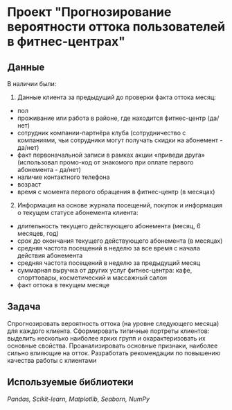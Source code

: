 # Проект "Прогнозирование вероятности оттока пользователей в фитнес-центрах"

## Данные

В наличии были:
1) Данные клиента за предыдущий до проверки факта оттока месяц:

- пол
- проживание или работа в районе, где находится фитнес-центр (да/нет)
- сотрудник компании-партнёра клуба (сотрудничество с компаниями, чьи сотрудники могут получать скидки на абонемент - да/нет)
- факт первоначальной записи в рамках акции «приведи друга» (использовал промо-код от знакомого при оплате первого абонемента - да/нет)
- наличие контактного телефона
- возраст
- время с момента первого обращения в фитнес-центр (в месяцах)

2) Информация на основе журнала посещений, покупок и информация о текущем статусе абонемента клиента:

- длительность текущего действующего абонемента (месяц, 6 месяцев, год)
- срок до окончания текущего действующего абонемента (в месяцах)
- средняя частота посещений в неделю за все время с начала действия абонемента
- средняя частота посещений в неделю за предыдущий месяц
- суммарная выручка от других услуг фитнес-центра: кафе, спорттовары, косметический и массажный салон
- факт оттока в текущем месяце

## Задача

Спрогнозировать вероятность оттока (на уровне следующего месяца) для каждого клиента.
Сформировать типичные портреты клиентов: выделить несколько наиболее ярких групп и охарактеризовать их основные свойства.
Проанализировать основные признаки, наиболее сильно влияющие на отток.
Разработать рекомендации по повышению качества работы с клиентами
## Используемые библиотеки
*Pandas, Scikit-learn, Matplotlib, Seaborn, NumPy*
